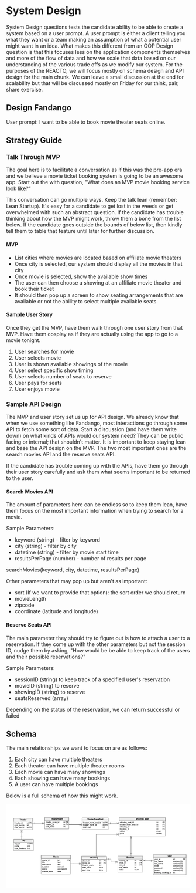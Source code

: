 # System Design 
        
System Design questions tests the candidate ability to be able to create a system based on a user prompt. A user prompt is either a client telling you what they want or a team making an assumption of what a potential user might want in an idea. What makes this different from an OOP Design question is that this focuses less on the application components themselves and more of the flow of data and how we scale that data based on our understanding of the various trade offs as we modify our system. For the purposes of the REACTO, we will focus mostly on schema design and API design for the main chunk. We can leave a small discussion at the end for scalability but that will be discussed mostly on Friday for our think, pair, share exercise.
 
## Design Fandango
 
User prompt: I want to be able to book movie theater seats online.

## Strategy Guide

### Talk Through MVP

The goal here is to facilitate a conversation as if this was the pre-app era and we believe a movie ticket booking system is going to be an awesome app. Start out the with question, "What does an MVP movie booking service look like?"

This conversation can go multiple ways. Keep the talk lean (remember: Lean Startup). It's easy for a candidate to get lost in the weeds or get overwhelmed with such an abstract question. If the candidate has trouble thinking about how the MVP might work, throw them a bone from the list below. If the candidate goes outside the bounds of below list, then kindly tell them to table that feature until later for further discussion.

#### MVP

- List cities where movies are located based on affiliate movie theaters
- Once city is selected, our system should display all the movies in that city
- Once movie is selected, show the available show times
- The user can then choose a showing at an affiliate movie theater and book their ticket
- It should then pop up a screen to show seating arrangements that are available or not the ability to select multiple available seats

#### Sample User Story

Once they get the MVP, have them walk through one user story from that MVP. Have them cosplay as if they are actually using the app to go to a movie tonight.

1. User searches for movie
2. User selects movie
3. User is shown available showings of the movie
4. User select specific show timing
5. User selects number of seats to reserve
6. User pays for seats
7. User enjoys movie

### Sample API Design

The MVP and user story set us up for API design. We already know that when we use something like Fandango, most interactions go through some API to fetch some sort of data. Start a discussion (and have them write down) on what kinds of APIs would our system need? They can be public facing or internal; that shouldn't matter. It is important to keep staying lean and base the API design on the MVP. The two most important ones are the search movies API and the reserve seats API.

If the candidate has trouble coming up with the APIs, have them go through their user story carefully and ask them what seems important to be returned to the user.

#### Search Movies API

The amount of parameters here can be endless so to keep them lean, have them focus on the most important information when trying to search for a movie.

Sample Parameters:

- keyword (string) - filter by keyword
- city (string) - filter by city
- datetime (string) - filter by movie start time
- resultsPerPage (number) - number of results per page

searchMovies(keyword, city, datetime, resultsPerPage)

Other parameters that may pop up but aren't as important:

- sort (If we want to provide that option): the sort order we should return
- movieLength
- zipcode
- coordinate (latitude and longitude)

#### Reserve Seats API

The main parameter they should try to figure out is how to attach a user to a reservation. If they come up with the other parameters but not the session ID, nudge them by asking, "How would be be able to keep track of the users and their possible reservations?"

Sample Parameters:

- sessionID (string) to keep track of a specified user's reservation
- movieID (string) to reserve
- showingID (string) to reserve
- seatsReserved (array)

Depending on the status of the reservation, we can return successful or failed

## Schema

The main relationships we want to focus on are as follows:

1. Each city can have multiple theaters
2. Each theater can have multiple theater rooms
3. Each movie can have many showings
4. Each showing can have many bookings
5. A user can have multiple bookings

Below is a full schema of how this might work.

![Sample Schema](./sample-schema.png)

